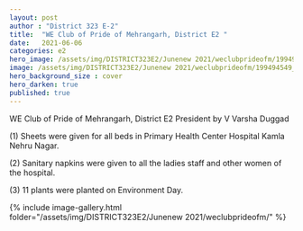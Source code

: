 ```yaml
---
layout: post
author : "District 323 E-2"
title:  "WE Club of Pride of Mehrangarh, District E2 "
date:   2021-06-06
categories: e2
hero_image: /assets/img/DISTRICT323E2/Junenew 2021/weclubprideofm/199494549_10226322269073972_3684547607399797771_n.jpg
image: /assets/img/DISTRICT323E2/Junenew 2021/weclubprideofm/199494549_10226322269073972_3684547607399797771_n.jpg
hero_background_size : cover
hero_darken: true
published: true
---
```



WE Club of Pride of Mehrangarh, District E2 President by V Varsha Duggad

(1) Sheets were given for all beds in Primary Health Center Hospital Kamla Nehru Nagar.

(2) Sanitary napkins were given to all the ladies staff and other women of the hospital.

(3) 11 plants were planted on Environment Day.

{% include image-gallery.html folder="/assets/img/DISTRICT323E2/Junenew 2021/weclubprideofm/" %}

